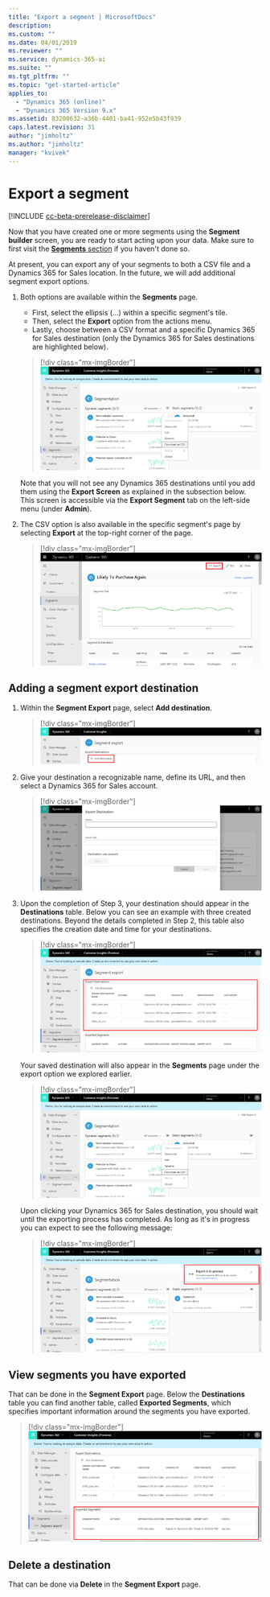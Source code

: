 ```yaml
---
title: "Export a segment | MicrosoftDocs"
description: 
ms.custom: ""
ms.date: 04/01/2019
ms.reviewer: ""
ms.service: dynamics-365-ai
ms.suite: ""
ms.tgt_pltfrm: ""
ms.topic: "get-started-article"
applies_to: 
  - "Dynamics 365 (online)"
  - "Dynamics 365 Version 9.x"
ms.assetid: 83200632-a36b-4401-ba41-952e5b43f939
caps.latest.revision: 31
author: "jimholtz"
ms.author: "jimholtz"
manager: "kvivek"
---
```

# Export a segment

[!INCLUDE [cc-beta-prerelease-disclaimer](../includes/cc-beta-prerelease-disclaimer.md)]

Now that you have created one or more segments using the **Segment builder** screen, you are ready to start acting upon your data. Make sure to first visit the [**Segments** section](pm-segments.md) if you haven't done so. 

At present, you can export any of your segments to both a CSV file and a Dynamics 365 for Sales location. In the future, we will add additional segment export options.

1. Both options are available within the **Segments** page.
      
   - First, select the ellipsis (...) within a specific segment's tile.
   - Then, select the **Export** option from the actions menu.
   - Lastly, choose between a CSV format and a specific Dynamics 365 for Sales destination (only the Dynamics 365 for Sales destinations are highlighted below). 
      
   > [!div class="mx-imgBorder"] 
   > ![Segmentation destination](media/segmentation-export-destination3.png "Segmentation destination")
      
   Note that you will not see any Dynamics 365 destinations until you add them using the **Export Screen** as explained in the subsection below. This screen is accessible via the **Export Segment** tab on the left-side menu (under **Admin**).
      
2. The CSV option is also available in the specific segment's page by selecting **Export** at the top-right corner of the page.

   > [!div class="mx-imgBorder"] 
   > ![Export segment](media/segment-menu-export-top.png "Export segment")
    

## Adding a segment export destination

1. Within the **Segment Export** page, select **Add destination**.

   > [!div class="mx-imgBorder"] 
   > ![Add destination](media/segmentation-add-destination.png "Segmentation add destination")

2. Give your destination a recognizable name, define its URL, and then select a Dynamics 365 for Sales account.

   > [!div class="mx-imgBorder"] 
   > ![Export destination](media/segmentation-export-destination.png "Segmentation export destination")

3. Upon the completion of Step 3, your destination should appear in the **Destinations** table. Below you can see an example with three created destinations. Beyond the details completed in Step 2, this table also specifies the creation date and time for your destinations.

   > [!div class="mx-imgBorder"] 
   > ![Destinations table](media/segmentation-export-destination2.png "Segmentation add destination")
    
   Your saved destination will also appear in the **Segments** page under the export option we explored earlier.
   
   > [!div class="mx-imgBorder"] 
   > ![Segmentation destination](media/segmentation-export-destination3.png "Segmentation destination")
    
   Upon clicking your Dynamics 365 for Sales destination, you should wait until the exporting process has completed. As long as it's in progress you can expect to see the following message:
  
   > [!div class="mx-imgBorder"] 
   > ![Segmentation export in process](media/segmentation-export-in-process.png "Segmentation export in process")

## View segments you have exported

That can be done in the **Segment Export** page. Below the **Destinations** table you can find another table, called **Exported Segments**, which specifies important information around the segments you have exported.
    
> [!div class="mx-imgBorder"] 
> ![](media/segmentation-export-segments.png "Segmentation export segments")

## Delete a destination

That can be done via **Delete** in the **Segment Export** page.
